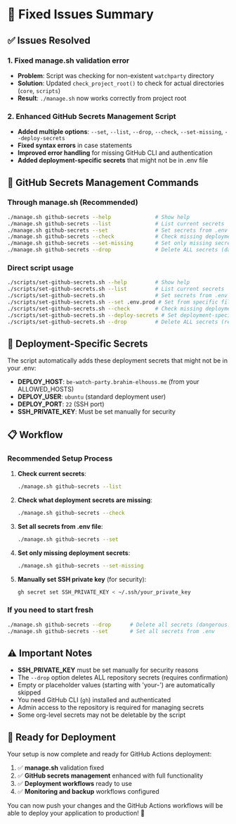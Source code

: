 # 🔧 Fixed Issues Summary

## ✅ Issues Resolved

### 1. **Fixed manage.sh validation error**
- **Problem**: Script was checking for non-existent `watchparty` directory
- **Solution**: Updated `check_project_root()` to check for actual directories (`core`, `scripts`)
- **Result**: `./manage.sh` now works correctly from project root

### 2. **Enhanced GitHub Secrets Management Script**
- **Added multiple options**: `--set`, `--list`, `--drop`, `--check`, `--set-missing`, `--deploy-secrets`
- **Fixed syntax errors** in case statements
- **Improved error handling** for missing GitHub CLI and authentication
- **Added deployment-specific secrets** that might not be in .env file

## 🔐 GitHub Secrets Management Commands

### **Through manage.sh (Recommended)**
```bash
./manage.sh github-secrets --help              # Show help
./manage.sh github-secrets --list              # List current secrets
./manage.sh github-secrets --set               # Set secrets from .env
./manage.sh github-secrets --check             # Check missing deployment secrets
./manage.sh github-secrets --set-missing       # Set only missing secrets
./manage.sh github-secrets --drop              # Delete ALL secrets (dangerous!)
```

### **Direct script usage**
```bash
./scripts/set-github-secrets.sh --help         # Show help
./scripts/set-github-secrets.sh --list         # List current secrets  
./scripts/set-github-secrets.sh                # Set secrets from .env (default)
./scripts/set-github-secrets.sh --set .env.prod # Set from specific file
./scripts/set-github-secrets.sh --check        # Check missing deployment secrets
./scripts/set-github-secrets.sh --deploy-secrets # Set deployment-specific secrets
./scripts/set-github-secrets.sh --drop         # Delete ALL secrets (requires confirmation)
```

## 🚀 Deployment-Specific Secrets

The script automatically adds these deployment secrets that might not be in your .env:

- **DEPLOY_HOST**: `be-watch-party.brahim-elhouss.me` (from your ALLOWED_HOSTS)
- **DEPLOY_USER**: `ubuntu` (standard deployment user)
- **DEPLOY_PORT**: `22` (SSH port)
- **SSH_PRIVATE_KEY**: Must be set manually for security

## 📋 Workflow

### **Recommended Setup Process**

1. **Check current secrets**:
   ```bash
   ./manage.sh github-secrets --list
   ```

2. **Check what deployment secrets are missing**:
   ```bash
   ./manage.sh github-secrets --check
   ```

3. **Set all secrets from .env file**:
   ```bash
   ./manage.sh github-secrets --set
   ```

4. **Set only missing deployment secrets**:
   ```bash
   ./manage.sh github-secrets --set-missing
   ```

5. **Manually set SSH private key** (for security):
   ```bash
   gh secret set SSH_PRIVATE_KEY < ~/.ssh/your_private_key
   ```

### **If you need to start fresh**
```bash
./manage.sh github-secrets --drop      # Delete all secrets (dangerous!)
./manage.sh github-secrets --set       # Set all secrets from .env
```

## ⚠️ Important Notes

- **SSH_PRIVATE_KEY** must be set manually for security reasons
- The `--drop` option deletes ALL repository secrets (requires confirmation)
- Empty or placeholder values (starting with 'your-') are automatically skipped
- You need GitHub CLI (`gh`) installed and authenticated
- Admin access to the repository is required for managing secrets
- Some org-level secrets may not be deletable by the script

## 🎯 Ready for Deployment

Your setup is now complete and ready for GitHub Actions deployment:

1. ✅ **manage.sh** validation fixed
2. ✅ **GitHub secrets management** enhanced with full functionality  
3. ✅ **Deployment workflows** ready to use
4. ✅ **Monitoring and backup** workflows configured

You can now push your changes and the GitHub Actions workflows will be able to deploy your application to production! 🚀
